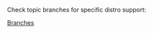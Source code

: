 Check topic branches for specific distro support:

[Branches](https://github.com/intel-gpu/intel-gpu-mei-backports/branches)


